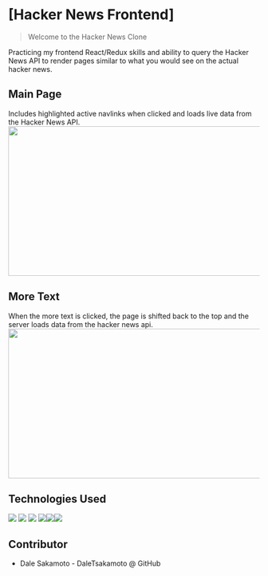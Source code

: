 # [Hacker News Frontend]

> Welcome to the Hacker News Clone

Practicing my frontend React/Redux skills and ability to query the Hacker News API to render pages similar to what you would see on the actual hacker news.

## Main Page
Includes highlighted active navlinks when clicked and loads live data from the Hacker News API.
<img src="./public/Screen-Recording-1.gif" height="300" width="600">

## More Text

When the more text is clicked, the page is shifted back to the top and the server loads data from the hacker news api.
<img src="./public/Screen-Recording-2.gif" height="300" width="600">

## Technologies Used
![](https://img.shields.io/badge/Tools-Git-informational?style=flat&logo=Git&logoColor=white&color=ff8300) ![](https://img.shields.io/badge/Code-JavaScript-informational?style=flat&logo=JavaScript&logoColor=white&color=ff0000) ![](https://img.shields.io/badge/Code-HTML-informational?style=flat&logo=HTML5&logoColor=white&color=ff0000) ![](https://img.shields.io/badge/Code-CSS-informational?style=flat&logo=CSS3&logoColor=white&color=ff0000)![](https://img.shields.io/badge/Code-React-informational?style=flat&logo=React&logoColor=white&color=blue)![](https://img.shields.io/badge/Code-Redux-informational?style=flat&logo=Redux&logoColor=white&color=blue)

## Contributor

* Dale Sakamoto - DaleTsakamoto @ GitHub

